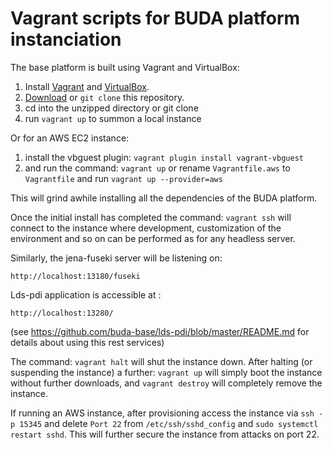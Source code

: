 # Vagrant scripts for BUDA platform instanciation

The base platform is built using Vagrant and VirtualBox:

1. Install [Vagrant](https://www.vagrantup.com/downloads.html) and [VirtualBox](https://www.virtualbox.org/wiki/Downloads). 
1. [Download](https://github.com/buda-base/buda-base/archive/master.zip) or `git clone` this repository.
1. cd into the unzipped directory or git clone
1. run `vagrant up` to summon a local instance

Or for an AWS EC2 instance:
1. install the vbguest plugin: `vagrant plugin install vagrant-vbguest`
1. and run the command: `vagrant up` or rename `Vagrantfile.aws` to `Vagrantfile` and run `vagrant up --provider=aws`

This will grind awhile installing all the dependencies of the BUDA platform.

Once the initial install has completed the command: `vagrant ssh` will connect to the instance where development, customization of the environment and so on can be performed as for any headless server.

Similarly, the jena-fuseki server will be listening on:

    http://localhost:13180/fuseki

Lds-pdi application is accessible at :

	http://localhost:13280/

(see  https://github.com/buda-base/lds-pdi/blob/master/README.md for details about using this rest services)

The command: `vagrant halt` will shut the instance down. After halting (or suspending the instance) a further: `vagrant up` will simply boot the instance without further downloads, and `vagrant destroy` will completely remove the instance. 

If running an AWS instance, after provisioning access the instance via `ssh -p 15345` and delete
`Port 22` from `/etc/ssh/sshd_config` and `sudo systemctl restart sshd`. This will further secure the instance from attacks on port 22.